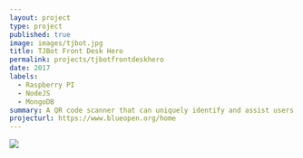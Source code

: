 ```yaml
---
layout: project
type: project
published: true
image: images/tjbot.jpg
title: TJBot Front Desk Hero
permalink: projects/tjbotfrontdeskhero
date: 2017
labels:
  - Raspberry PI
  - NodeJS
  - MongoDB
summary: A QR code scanner that can uniquely identify and assist users. Built using IBM Watson's APIs.
projecturl: https://www.blueopen.org/home
---
```


<img class="ui medium right floated rounded image" src="{{ site.baseurl }}/images/tjbot.jpg">
